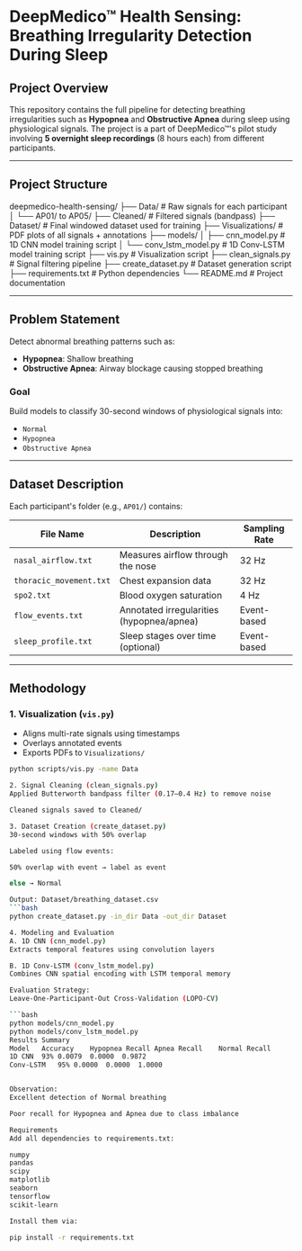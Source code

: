 # DeepMedico™ Health Sensing: Breathing Irregularity Detection During Sleep

## Project Overview

This repository contains the full pipeline for detecting breathing irregularities such as **Hypopnea** and **Obstructive Apnea** during sleep using physiological signals. The project is a part of DeepMedico™'s pilot study involving **5 overnight sleep recordings** (8 hours each) from different participants.

---
## Project Structure
deepmedico-health-sensing/
├── Data/ # Raw signals for each participant
│ └── AP01/ to AP05/
├── Cleaned/ # Filtered signals (bandpass)
├── Dataset/ # Final windowed dataset used for training
├── Visualizations/ # PDF plots of all signals + annotations
├── models/
│ ├── cnn_model.py # 1D CNN model training script
│ └── conv_lstm_model.py # 1D Conv-LSTM model training script
├── vis.py # Visualization script
├── clean_signals.py # Signal filtering pipeline
├── create_dataset.py # Dataset generation script
├── requirements.txt # Python dependencies
└── README.md # Project documentation

---

## Problem Statement

Detect abnormal breathing patterns such as:
- **Hypopnea**: Shallow breathing
- **Obstructive Apnea**: Airway blockage causing stopped breathing

### Goal
Build models to classify 30-second windows of physiological signals into:
- `Normal`
- `Hypopnea`
- `Obstructive Apnea`
---
## Dataset Description

Each participant's folder (e.g., `AP01/`) contains:

| File Name             | Description                                  | Sampling Rate |
|----------------------|----------------------------------------------|---------------|
| `nasal_airflow.txt`  | Measures airflow through the nose            | 32 Hz         |
| `thoracic_movement.txt` | Chest expansion data                        | 32 Hz         |
| `spo2.txt`           | Blood oxygen saturation                      | 4 Hz          |
| `flow_events.txt`    | Annotated irregularities (hypopnea/apnea)   | Event-based   |
| `sleep_profile.txt`  | Sleep stages over time (optional)           | Event-based   |

---

## Methodology

### 1. Visualization (`vis.py`)
- Aligns multi-rate signals using timestamps
- Overlays annotated events
- Exports PDFs to `Visualizations/`

```bash
python scripts/vis.py -name Data

2. Signal Cleaning (clean_signals.py)
Applied Butterworth bandpass filter (0.17–0.4 Hz) to remove noise

Cleaned signals saved to Cleaned/

3. Dataset Creation (create_dataset.py)
30-second windows with 50% overlap

Labeled using flow events:

50% overlap with event → label as event

else → Normal

Output: Dataset/breathing_dataset.csv
```bash
python create_dataset.py -in_dir Data -out_dir Dataset

4. Modeling and Evaluation
A. 1D CNN (cnn_model.py)
Extracts temporal features using convolution layers

B. 1D Conv-LSTM (conv_lstm_model.py)
Combines CNN spatial encoding with LSTM temporal memory

Evaluation Strategy:
Leave-One-Participant-Out Cross-Validation (LOPO-CV)

```bash
python models/cnn_model.py
python models/conv_lstm_model.py
Results Summary
Model	Accuracy	Hypopnea Recall	Apnea Recall	Normal Recall
1D CNN	93%	0.0079	0.0000	0.9872
Conv-LSTM	95%	0.0000	0.0000	1.0000


Observation:
Excellent detection of Normal breathing

Poor recall for Hypopnea and Apnea due to class imbalance

Requirements
Add all dependencies to requirements.txt:

numpy
pandas
scipy
matplotlib
seaborn
tensorflow
scikit-learn

Install them via:

pip install -r requirements.txt






